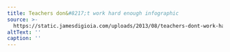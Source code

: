```yaml
---
title: Teachers don&#8217;t work hard enough infographic
source: >-
  https://static.jamesdigioia.com/uploads/2013/08/teachers-dont-work-hard-enough-infographic-scaled.jpg
altText: ''
caption: ''
---
```


